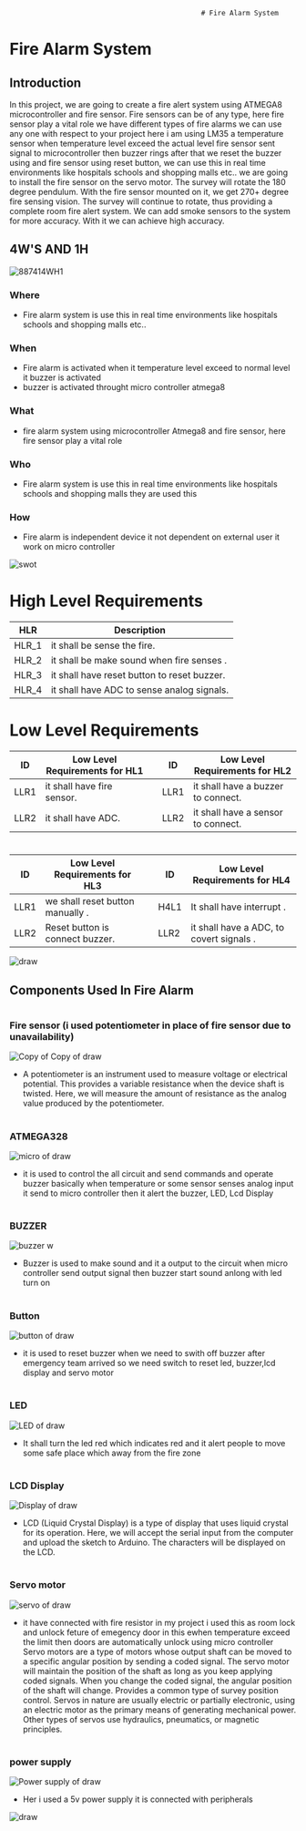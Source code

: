                                                    # Fire Alarm System 

# Fire Alarm System 
## Introduction
In this project, we are going to create a fire alert system using ATMEGA8 microcontroller and fire sensor. Fire sensors can be of any type, here fire sensor play a vital role we have different types of fire alarms
we can use any one with respect to your project here i am using LM35 a temperature sensor when temperature level exceed the actual level fire sensor sent signal to
microcontroller then buzzer rings after that we reset the buzzer using and fire sensor using reset button, we can use this in real time environments like hospitals schools and shopping malls etc..
we are going to install the fire sensor on the servo motor. The survey will rotate the 180 degree pendulum. With the fire sensor mounted on it, we get 270+ degree fire sensing vision. The survey will continue to rotate, thus providing a complete room fire alert system. We can add smoke sensors to the system for more accuracy. With it we can achieve high accuracy.



## 4W'S AND 1H
![887414WH1](https://user-images.githubusercontent.com/98829237/154836788-82480a46-016d-41d0-9fd2-f9cb3d78307d.png)
### Where
 * Fire alarm system is use this in real time environments like hospitals
schools and shopping malls etc..

### When
* Fire alarm is activated when it temperature level exceed to normal level it buzzer is activated
* buzzer is activated throught micro controller atmega8

### What
* fire alarm system using microcontroller Atmega8 and fire sensor, here fire sensor play a vital role

### Who 
*  Fire alarm system is use this in real time environments like hospitals
schools and shopping malls they are used this

### How
* Fire alarm is independent device it not dependent on external user it work on micro controller


![swot](https://user-images.githubusercontent.com/98829237/154809684-b91f2656-67a1-47f8-b83a-97014af517b6.jpg)

#
# High Level Requirements
|HLR|     Description  |
|------|  --------------|
|HLR_1|   it shall be sense the fire.
|HLR_2|   it shall be make sound when fire senses .
|HLR_3|   it shall have reset button to reset buzzer.
|HLR_4|   it shall have ADC to sense analog signals.
#            
# Low Level Requirements
|ID|     Low Level Requirements for HL1 |  |ID|       Low Level Requirements for HL2 |
|------|  ------------|--|---|   ----------------|
|LLR1|  it shall have fire sensor.|  |LLR1|     it shall have a buzzer to connect.            
|LLR2|  it shall have ADC.|  |LLR2|   it shall have a sensor to connect.

#
|ID|     Low Level Requirements for HL3 |  |ID|       Low Level Requirements for HL4 |
|------|  ------------|--|---|   ----------------|
|LLR1|   we shall reset button manually .|  |H4L1|     It shall have interrupt .            
|LLR2|  Reset button is connect buzzer.|  |LLR2|   it shall have a ADC, to covert signals .




![draw](https://user-images.githubusercontent.com/98829237/156922691-f06d3071-48d1-4384-841f-d8b01ca31d5e.png)



## Components Used In Fire Alarm
#


### Fire sensor (i used potentiometer in place of fire sensor due to unavailability)
![Copy of Copy of draw](https://user-images.githubusercontent.com/98829237/156931658-2bf89966-4d7e-4dfb-9cf8-989e12957f8f.png)
 * A potentiometer is an instrument used to measure voltage or electrical potential. This provides a variable resistance when the device shaft is twisted. Here, we will measure the amount of resistance as the analog value produced by the potentiometer.


#
### ATMEGA328
![micro of draw](https://user-images.githubusercontent.com/98829237/156931814-e775e895-1acb-410a-9b7b-1a994672c6ce.png)
 * it is used to control the all circuit and send commands and operate buzzer basically when temperature or some sensor senses analog input it send to micro
 controller then it alert the buzzer, LED, Lcd Display     
#
### BUZZER
![buzzer w](https://user-images.githubusercontent.com/98829237/156932118-d3fb98e8-9e5c-44c1-94b1-cdc69596ea2c.png)
 * Buzzer is used to make sound and it a output to the circuit when micro controller send output signal then buzzer start sound anlong with led turn on
#
### Button
![button of draw](https://user-images.githubusercontent.com/98829237/156932325-437d1490-b459-4102-aee7-34b022e86859.png)
 * it is used to reset buzzer when we need to swith off buzzer after emergency team arrived so we need switch to reset led, buzzer,lcd display and servo motor
#
### LED
![LED of draw](https://user-images.githubusercontent.com/98829237/156932472-5da5ff25-9c40-4e42-aa05-fd817520d339.png)
* It shall turn the led red which indicates red and it alert people to move some safe place which away from the fire zone
#
### LCD Display
![Display of draw](https://user-images.githubusercontent.com/98829237/156932601-cbd38f47-9ace-477f-9da5-522005d92881.png)
*  LCD (Liquid Crystal Display) is a type of display that uses liquid crystal for its operation. Here, we will accept the serial input from the computer and upload the sketch to Arduino. The characters will be displayed on the LCD.
#
### Servo motor 
![servo of draw](https://user-images.githubusercontent.com/98829237/156932678-7b994107-b7b1-4f21-8a3e-7f45eeded163.png)
 * it have connected with fire resistor in my project i used this as room lock and unlock feture of emegency door in this ewhen temperature exceed the limit then doors are automatically unlock using micro controller Servo motors are a type of motors whose output shaft can be moved to a specific angular position by sending a coded signal. The servo motor will maintain the position of the shaft as long as you keep applying coded signals. When you change the coded signal, the angular position of the shaft will change.
Provides a common type of survey position control. Servos in nature are usually electric or partially electronic, using an electric motor as the primary means of generating mechanical power. Other types of servos use hydraulics, pneumatics, or magnetic principles.
#
### power supply
![Power supply of draw](https://user-images.githubusercontent.com/98829237/156932822-3fd83541-0a7a-4ee2-a1f7-83743582da8f.png)
 * Her i used a 5v power supply it is connected with peripherals



![draw](https://user-images.githubusercontent.com/98829237/154810462-d61a4e29-ee06-4c74-bcf1-7e79af0a82ea.png)





